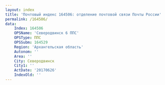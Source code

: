 ```yaml
---
layout: index
title: 'Почтовый индекс 164506: отделение почтовой связи Почты России'
permalink: /164506/
data:
    Index: 164506
    OPSName: 'Северодвинск 6 ППС'
    OPSType: ППС
    OPSSubm: 164529
    Region: 'Архангельская область'
    Autonom: ''
    Area: ''
    City: Северодвинск
    City1: ''
    ActDate: '20170626'
    IndexOld: ''
---
```


